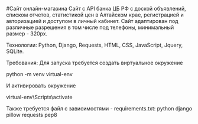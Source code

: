 #Сайт онлайн-магазина
Сайт с API банка ЦБ РФ с доской объявлений, списком отчетов, статистикой цен в Алтайском крае, регистрацией и авторизацией и доступом в личный кабинет. Сайт адаптирован под различные разрешения в том числе под телефоны, минимальный размер - 320px.

Технологии:
Python, Django, Requests, HTML, CSS, JavaScript, Jquery, SQLite.

Требования:
Для запуска требуется создать виртуальное окружение

python -m venv virtual-env

И активировать окружение

virtual-env\Scripts\activate

Также требуется файл с зависимостями - requirements.txt: python django pillow requests pep8
